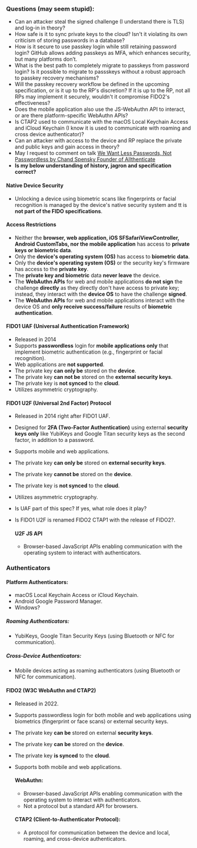 ### Questions (may seem stupid):
- Can an attacker steal the signed challenge (I understand there is TLS) and log-in in theory?
- How safe is it to sync private keys to the cloud? Isn't it violating its own criticism of storing passwords in a database?
- How is it secure to use passkey login while still retaining password login? GitHub allows adding passkeys as MFA, which enhances security, but many platforms don’t.  
- What is the best path to completely migrate to passkeys from password login? Is it possible to migrate to passskeys without a robust approach to passkey recovery mechanisms?
- Will the passkey recovery workflow be defined in the upcoming specification, or is it up to the RP's discretion? If it is up to the RP, not all RPs may implement it securely, wouldn't it compromise FIDO2's effectiveness?
- Does the mobile application also use the JS-WebAuthn API to interact, or are there platform-specific WebAuthn APIs?
- Is CTAP2 used to communicate with the macOS Local Keychain Access and iCloud Keychain (I know it is used to communicate with roaming and cross device authenticator)?
- Can an attacker with access to the device and RP replace the private and public keys and gain access in theory?
- May I request to comment on talk [We Want Less Passwords, Not Passwordless by Chand Spensky Founder of Allthenticate](https://youtu.be/XhBauX9VyiQ)
- **Is my below understanding of history, jagron and specification correct?**

#### Native Device Security
- Unlocking a device using biometric scans like fingerprints or facial recognition is managed by the device's native security system and tt is **not part of the FIDO specifications**.

#### Access Restrictions
- Neither the **browser, web application, iOS SFSafariViewController, Android CustomTabs, nor the mobile application** has access to **private keys or biometric data**.
- Only the **device's operating system (OS)** has access to **biometric data**.
- Only the **device's operating system (OS)** or the security key's firmware has access to the **private key**.
- The **private key and biometric** data **never leave** the device.
- The **WebAuthn APIs** for web and mobile applications **do not sign** the challenge **directly** as they directly don't have access to private key; instead, they interact with the **device OS** to have the challenge **signed**.
- The **WebAuthn APIs** for web and mobile applications interact with the device OS and **only receive success/failure** results of **biometric authentication**.

#### FIDO1 UAF (Universal Authentication Framework)
- Released in 2014
- Supports **passwordless** login for **mobile applications only** that implement biometric authentication (e.g., fingerprint or facial recognition).
- Web applications are **not supported**.
- The private key **can only be** stored on the **device**.
- The private key **can not be** stored on the **external security keys**.
- The private key is **not synced** to the **cloud**.
- Utilizes asymmetric cryptography.

#### FIDO1 U2F (Universal 2nd Factor) Protocol
- Released in 2014 right after FIDO1 UAF.
- Designed for **2FA (Two-Factor Authentication)** using external **security keys only** like YubiKeys and Google Titan security keys as the second factor, in addition to a password.
- Supports mobile and web applications.
- The private key **can only be** stored on **external security keys**.
- The private key **cannot be** stored on the **device**.
- The private key is **not synced** to the **cloud**.
- Utilizes asymmetric cryptography.
- Is UAF part of this spec? If yes, what role does it play?
- Is FIDO1 U2F is renamed FIDO2 CTAP1 with the release of FIDO2?.

  #### U2F JS API
  -  Browser-based JavaScript APIs enabling communication with the operating system to interact with authenticators.

### Authenticators
#### Platform Authenticators:
  - macOS Local Keychain Access or iCloud Keychain.
  - Android Google Password Manager.
  - Windows?

##### Roaming Authenticators:
  - YubiKeys, Google Titan Security Keys (using Bluetooth or NFC for communication).

##### Cross-Device Authenticators:
  - Mobile devices acting as roaming authenticators (using Bluetooth or NFC for communication).

#### FIDO2 (W3C WebAuthn and CTAP2)
- Released in 2022.
- Supports passwordless login for both mobile and web applications using biometrics (fingerprint or face scans) or external security keys.
- The private key **can be** stored on external **security keys**.
- The private key **can be** stored on the **device**.
- The private key **is synced** to the **cloud**.
- Supports both mobile and web applications.

  #### WebAuthn:
  - Browser-based JavaScript APIs enabling communication with the operating system to interact with authenticators.
  - Not a protocol but a standard API for browsers.

  #### CTAP2 (Client-to-Authenticator Protocol):
  - A protocol for communication between the device and local, roaming, and cross-device authenticators.
